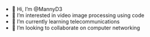 - 👋 Hi, I’m @MannyD3
- 👀 I’m interested in video image processing using code
- 🌱 I’m currently learning telecommunications
- 💞️ I’m looking to collaborate on computer networking

<!---
MannyD3/MannyD3 is a ✨ special ✨ repository because its `README.md` (this file) appears on your GitHub profile.
You can click the Preview link to take a look at your changes.
--->
